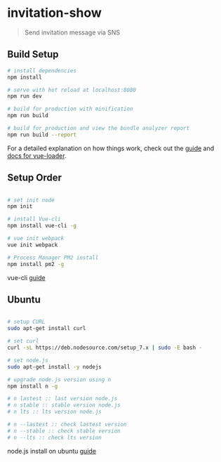 # invitation-show

> Send invitation message via SNS

## Build Setup

``` bash
# install dependencies
npm install

# serve with hot reload at localhost:8080
npm run dev

# build for production with minification
npm run build

# build for production and view the bundle analyzer report
npm run build --report
```

For a detailed explanation on how things work, check out the [guide](http://vuejs-templates.github.io/webpack/) and [docs for vue-loader](http://vuejs.github.io/vue-loader).

## Setup Order

``` bash

# set init node
npm init

# install Vue-cli
npm install vue-cli -g

# vue init webpack
vue init webpack

# Process Manager PM2 install
npm install pm2 -g

```

vue-cli [guide](https://medium.com/witinweb/vue-cli-%EB%A1%9C-vue-js-%EC%8B%9C%EC%9E%91%ED%95%98%EA%B8%B0-browserify-webpack-22582202cd52)

## Ubuntu

``` bash

# setup CURL
sudo apt-get install curl

# set curl
curl -sL https://deb.nodesource.com/setup_7.x | sudo -E bash -

# set node.js
sudo apt-get install -y nodejs

# upgrade node.js version using n
npm install n -g

# n lastest :: last version node.js
# n stable :: stable version node.js
# n lts :: lts version node.js

# n --lastest :: check lastest version
# n --stable :: check stable version
# n --lts :: check lts version

```
node.js install on ubuntu [guide](http://www.tutorialbook.co.kr/entry/Ubuntu-1404-%EC%97%90-NodeJS-%EC%84%A4%EC%B9%98-%EB%B0%8F-nodejs-%EB%B2%84%EC%A0%84-%EB%B3%80%EA%B2%BD%EC%9A%A9-n-%EC%84%A4%EC%B9%98-%EB%B0%8F-%EC%82%AC%EC%9A%A9%EB%B2%95)
